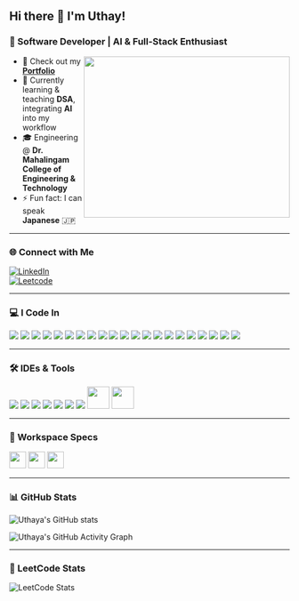 ## Hi there 👋 I'm Uthay!

### 🚀 Software Developer | AI & Full-Stack Enthusiast  
<img align="right" width="370" height="290" src="https://i.pinimg.com/originals/47/f0/34/47f0342cec72b800463bf003eac1257e.gif">

- 🔭 Check out my [**Portfolio**](https://uthaya001.github.io/Veluchamy_portfolio/)  
- 🌱 Currently learning & teaching **DSA**, integrating **AI** into my workflow  
- 🎓 Engineering @ **Dr. Mahalingam College of Engineering & Technology**  
- ⚡ Fun fact: I can speak **Japanese** 🇯🇵  

---

### 🌐 Connect with Me

[![LinkedIn](https://img.shields.io/badge/LinkedIn-UthayaKumarV-0077B5?style=for-the-badge&logo=linkedin&logoColor=white)](https://www.linkedin.com/in/uthaya-kumar-v-43a799275/)  
[![Leetcode](https://img.shields.io/badge/Leetcode-Techie_Uthay-orange?style=for-the-badge&logo=leetcode&logoColor=white)](https://leetcode.com/Techie_Uthay/)

---

### 💻 I Code In

<div align="left">
  <img src="https://img.icons8.com/color/48/java-coffee-cup-logo.png"/>
  <img src="https://img.icons8.com/color/48/python.png"/>
  <img src="https://img.icons8.com/color/48/c-programming.png"/>
  <img src="https://img.icons8.com/color/48/html-5.png"/>
  <img src="https://img.icons8.com/color/48/css3.png"/>
  <img src="https://img.icons8.com/color/48/sass.png"/>
  <img src="https://img.icons8.com/color/48/bootstrap.png"/>
  <img src="https://img.icons8.com/fluency/48/vuejs.png"/>
  <img src="https://img.icons8.com/color/48/nextjs.png"/>
  <img src="https://img.icons8.com/color/48/javascript.png"/>
  <img src="https://img.icons8.com/color/48/tensorflow.png"/>
  <img src="https://img.icons8.com/color/48/amazon-web-services.png"/>
  <img src="https://img.icons8.com/fluent/48/arduino.png"/>
  <img src="https://img.icons8.com/color/48/react-native.png"/>
  <img src="https://img.icons8.com/color/48/google-firebase-console.png"/>
  <img src="https://img.icons8.com/color/48/mysql-logo.png"/>
  <img src="https://img.icons8.com/color/48/mongodb.png"/>
  <img src="https://img.icons8.com/color/48/nodejs.png"/>
  <img src="https://img.icons8.com/color/48/spring-logo.png"/>
  <img src="https://img.icons8.com/fluency/48/handlebar-mustache.png"/>
  <img src="https://img.icons8.com/color/48/graphql.png"/>
</div>

---

### 🛠️ IDEs & Tools

<div align="left">
  <img src="https://img.icons8.com/color/48/intellij-idea.png"/>
  <img src="https://img.icons8.com/color/48/visual-studio-code-2019.png"/>
  <img src="https://img.icons8.com/color/48/pycharm.png"/>
  <img src="https://img.icons8.com/color/48/git.png"/>
  <img src="https://img.icons8.com/dusk/64/anaconda.png"/>
  <img src="https://img.icons8.com/officel/48/java-eclipse.png"/>
  <img src="https://img.icons8.com/color/48/notion--v1.png"/>
  <img height="40" src="https://img.shields.io/badge/Netlify-00C7B7?style=for-the-badge&logo=netlify&logoColor=white"/>
  <img height="40" src="https://img.shields.io/badge/Adobe%20XD-FF61F6?style=for-the-badge&logo=Adobe%20XD&logoColor=white"/>
</div>

---

### 🧠 Workspace Specs

<img height="30" src="https://img.shields.io/badge/HP-Victus_F15-1f75fe?style=for-the-badge&logo=hp&logoColor=white"/>
<img height="30" src="https://img.shields.io/badge/Intel-Core_i5-blue?style=for-the-badge&logo=intel&logoColor=white"/>
<img height="30" src="https://img.shields.io/badge/NVIDIA-RTX-76B900?style=for-the-badge&logo=nvidia&logoColor=white"/>

---

### 📊 GitHub Stats

![Uthaya's GitHub stats](https://github-readme-stats.vercel.app/api?username=Uthaya001&theme=dark&show_icons=true&hide=issues)

![Uthaya's GitHub Activity Graph](https://github-readme-activity-graph.vercel.app/graph?username=Uthaya001&bg_color=000000&color=ffffff&line=4dff00&point=ffffff&area=true&hide_border=true)

---

### 🧩 LeetCode Stats

![LeetCode Stats](https://leetcard.jacoblin.cool/Techie_Uthay?theme=dark&font=BioRhyme)
